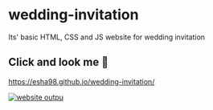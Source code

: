 # wedding-invitation

Its' basic HTML, CSS and JS website for wedding invitation 

## Click and look me 👀

https://esha98.github.io/wedding-invitation/

[![website outpu](website__output.png)](https://esha98.github.io/wedding-invitation/)
